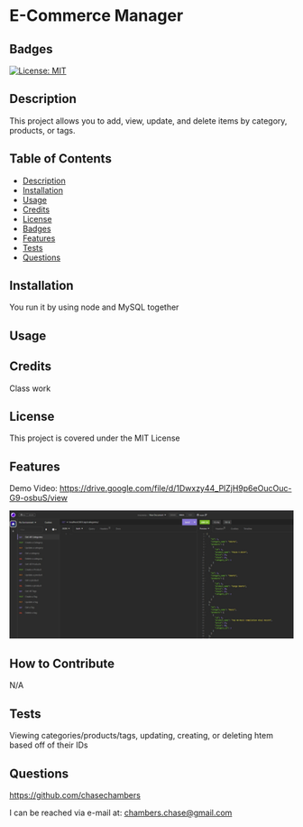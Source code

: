 # E-Commerce Manager
 
 ## Badges

[![License: MIT](https://img.shields.io/badge/License-MIT-yellow.svg)](https://opensource.org/licenses/MIT)

## Description
This project allows you to add, view, update, and delete items by category, products, or tags.

## Table of Contents
- [Description](#description)
- [Installation](#installation)
- [Usage](#usage)
- [Credits](#credits)
- [License](#license)
- [Badges](#badges)
- [Features](#features)
- [Tests](#tests)
- [Questions](#questions)

## Installation
You run it by using node and MySQL together


## Usage

## Credits
Class work

## License

This project is covered under the MIT License



## Features

Demo Video: https://drive.google.com/file/d/1Dwxzy44_PlZjH9p6eOucOuc-G9-osbuS/view

![insomnia_example](./assets/Screenshot%202023-06-21%20130158.jpg)



## How to Contribute
N/A

## Tests
Viewing categories/products/tags, updating, creating, or deleting htem based off of their IDs

## Questions
https://github.com/chasechambers

I can be reached via e-mail at:
chambers.chase@gmail.com